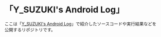 # 「Y_SUZUKI's Android Log」

ここは「[Y_SUZUKI's Android Log](https://android.suzu-sd.com)」で紹介したソースコードや実行結果などを公開するリポジトリです。
